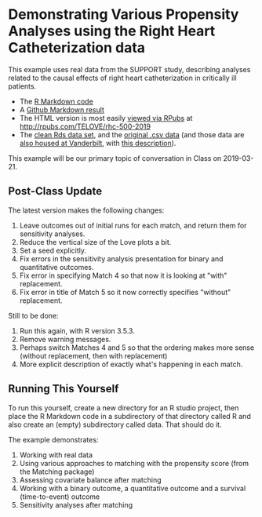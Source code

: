 # Demonstrating Various Propensity Analyses using the Right Heart Catheterization data

This example uses real data from the SUPPORT study, describing analyses related to the causal effects of right heart catheterization in critically ill patients.

- The [R Markdown code](https://github.com/THOMASELOVE/2019-500/blob/master/data-and-code/rhc_2019/01_rhc_2019.Rmd)
- A [Github Markdown result](https://github.com/THOMASELOVE/2019-500/blob/master/data-and-code/rhc_2019/01_rhc_2019.md)
- The HTML version is most easily [viewed via RPubs](http://rpubs.com/TELOVE/rhc-500-2019) at http://rpubs.com/TELOVE/rhc-500-2019
- The [clean Rds data set](https://github.com/THOMASELOVE/2019-500/blob/master/data-and-code/rhc_2019/rhc.Rds), and the [original .csv data](https://github.com/THOMASELOVE/2019-500/blob/master/data-and-code/rhc_2019/rhc.csv) (and those data are [also housed at Vanderbilt](http://biostat.mc.vanderbilt.edu/wiki/pub/Main/DataSets/rhc.csv), with [this description](http://biostat.mc.vanderbilt.edu/wiki/pub/Main/DataSets/rhc.html)).

This example will be our primary topic of conversation in Class on 2019-03-21.

## Post-Class Update

The latest version makes the following changes:

1. Leave outcomes out of initial runs for each match, and return them for sensitivity analyses.
2. Reduce the vertical size of the Love plots a bit.
3. Set a seed explicitly.
4. Fix errors in the sensitivity analysis presentation for binary and quantitative outcomes.
5. Fix error in specifying Match 4 so that now it is looking at "with" replacement.
6. Fix error in title of Match 5 so it now correctly specifies "without" replacement.

Still to be done:

1. Run this again, with R version 3.5.3.
2. Remove warning messages.
3. Perhaps switch Matches 4 and 5 so that the ordering makes more sense (without replacement, then with replacement)
4. More explicit description of exactly what's happening in each match.


## Running This Yourself

To run this yourself, create a new directory for an R studio project, then place the R Markdown code in a subdirectory of that directory called R and also create an (empty) subdirectory called data. That should do it.

The example demonstrates:

1. Working with real data
2. Using various approaches to matching with the propensity score (from the Matching package)
3. Assessing covariate balance after matching
4. Working with a binary outcome, a quantitative outcome and a survival (time-to-event) outcome
5. Sensitivity analyses after matching
